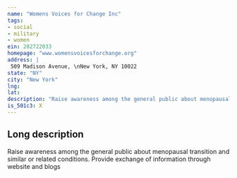 ```yaml
---
name: "Womens Voices for Change Inc"
tags:
- social
- military
- women
ein: 202722033
homepage: "www.womensvoicesforchange.org"
address: |
 509 Madison Avenue, \nNew York, NY 10022
state: "NY"
city: "New York"
lng: 
lat: 
description: "Raise awareness among the general public about menopausal transition and similar or related conditions. "
is_501c3: X
---
```


## Long description

Raise awareness among the general public about menopausal transition and similar or related conditions. Provide exchange of information through website and blogs
